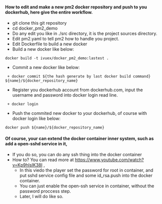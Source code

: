 #### How to edit and make a new pm2 docker repository and push to you dockerhub, here give the entire workflow.
 + git clone this git repository
 + cd docker_pm2_demo
 + Do any edit you like in ./src directory, it is the project sources directory.
 + Edit pm2.yaml to tell pm2 how to handle you project.
 + Edit Dockerfile to build a new docker
 + Build a new docker like below:
```
docker build -t ivuex/docker_pm2_demo:lastest .
```
 + Commit a new docker like below:
```
 + docker commit ${the hash generate by last docker build command} ${name}/${docker_repository_name}
```
 + Register you dockerhub account from dockerhub.com, input the username and password into docker login read line.
```
 + docker login
```
 + Push the commited new docker to your dockerhub, of course with docker login like below:
```
docker push ${name}/${docker_repository_name}
```

#### Of course, your can extend the docker container inner system, such as add a open-sshd service in it,
 + If you do so, you can do any ssh thing into the docker container
 + How to? You can read more at https://www.youtube.com/watch?v=Kp9hIsIK38I ,
   - In this viedo the player set the password for root in container, and put sshd service config file and some id_rsa.push into the docker container.
   - You can just enable the open-ssh service in container, without the password proccess step.
   - Later, I will do like so.
